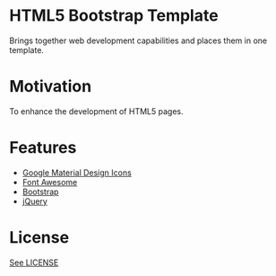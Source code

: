 # HTML5 Bootstrap Template

Brings together web development capabilities and places them in one template. 

# Motivation

To enhance the development of HTML5 pages. 

# Features

* [Google Material Design Icons](http://google.github.io/material-design-icons/)
* [Font Awesome](http://fontawesome.io/)
* [Bootstrap](http://getbootstrap.com/)
* [jQuery]()

# License

[See LICENSE](https://github.com/CookiesNCream/h5bt/blob/master/LICENSE.md)
